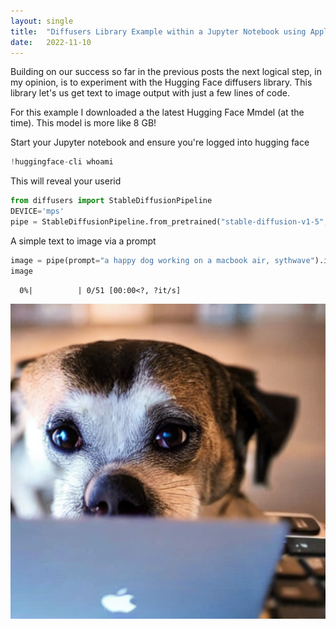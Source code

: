 ```yaml
---
layout: single
title:  "Diffusers Library Example within a Jupyter Notebook using Apple Mac M1/2"
date:   2022-11-10
---
```


Building on our success so far in the previous posts the next logical step, in my opinion, is to experiment with the Hugging Face diffusers library. This library let's us get text to image output with just a few lines of code.

For this example I downloaded a the latest Hugging Face Mmdel (at the time). This model is more like 8 GB! 

Start your Jupyter notebook and ensure you're logged into hugging face

```python
!huggingface-cli whoami
```
This will reveal your userid

```python
from diffusers import StableDiffusionPipeline
DEVICE='mps'
pipe = StableDiffusionPipeline.from_pretrained("stable-diffusion-v1-5", use_auth_token=True).to(DEVICE)
```

A simple text to image via a prompt


```python
image = pipe(prompt="a happy dog working on a macbook air, sythwave").images[0]
image
```


      0%|          | 0/51 [00:00<?, ?it/s]


    
![png](/images/002/output_15_1.png)


